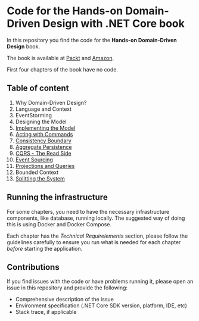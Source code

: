 # Code for the Hands-on Domain-Driven Design with .NET Core book

In this repository you find the code for the **Hands-on Domain-Driven Design** book.

The book is available at [Packt](https://www.packtpub.com/application-development/hands-domain-driven-design-net-core) and [Amazon](https://www.amazon.com/Hands-Domain-Driven-Design-NET-ebook/dp/B07C5WSR9B).

First four chapters of the book have no code.

## Table of content

1. Why Domain-Driven Design?
2. Language and Context
3. EventStorming
4. Designing the Model
5. [Implementing the Model](https://github.com/alexeyzimarev/ddd-book/tree/master/chapter05)
6. [Acting with Commands](https://github.com/alexeyzimarev/ddd-book/tree/master/chapter06)
7. [Consistency Boundary](https://github.com/alexeyzimarev/ddd-book/tree/master/chapter07)
8. [Aggregate Persistence](https://github.com/alexeyzimarev/ddd-book/tree/master/chapter08)
9. [CQRS - The Read Side](https://github.com/alexeyzimarev/ddd-book/tree/master/chapter09)
10. [Event Sourcing](https://github.com/alexeyzimarev/ddd-book/tree/master/chapter10)
11. [Projections and Queries](https://github.com/alexeyzimarev/ddd-book/tree/master/chapter11)
12. Bounded Context
13. [Splitting the System](https://github.com/alexeyzimarev/ddd-book/tree/master/chapter13)

## Running the infrastructure

For some chapters, you need to have the necessary infrastructure components, like database, running locally. The suggested way of doing this is using Docker and Docker Compose. 

Each chapter has the _Technical Requirelements_ section, please follow the guidelines carefully to ensure you run what is needed for each chapter _before_ starting the application.

## Contributions

If you find issues with the code or have problems running it, please open an issue in this repository and provide the following:

- Comprehensive description of the issue
- Environment specification (.NET Core SDK version, platform, IDE, etc)
- Stack trace, if applicable
